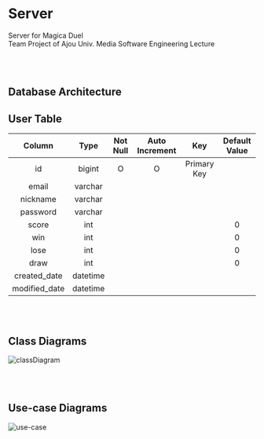 # Server

Server for Magica Duel  
Team Project of Ajou Univ. Media Software Engineering Lecture

<br></br>

## Database Architecture

## User Table

|    Column     |   Type   | Not Null | Auto Increment |     Key     | Default Value |
| :-----------: | :------: | :------: | :------------: | :---------: | :-----------: |
|      id       |  bigint  |    O     |       O        | Primary Key |               |
|     email     | varchar  |          |                |             |               |
|   nickname    | varchar  |          |                |             |               |
|   password    | varchar  |          |                |             |               |
|     score     |   int    |          |                |             |       0       |
|      win      |   int    |          |                |             |       0       |
|     lose      |   int    |          |                |             |       0       |
|     draw      |   int    |          |                |             |       0       |
| created_date  | datetime |          |                |             |               |
| modified_date | datetime |          |                |             |               |

<br></br>

## Class Diagrams

![classDiagram](https://user-images.githubusercontent.com/35136024/167622551-d330c654-a289-40a1-8234-e1304a95c545.png)

<br></br>

## Use-case Diagrams

![use-case](https://user-images.githubusercontent.com/35136024/167622869-872fb318-7870-45db-aedd-e0c9aa8532a1.png)
